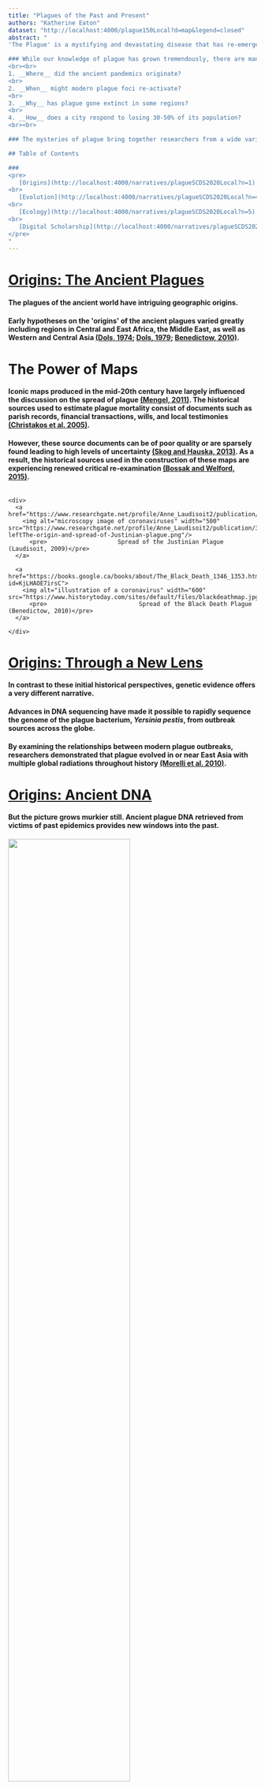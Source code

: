 ```yaml
---
title: "Plagues of the Past and Present"
authors: "Katherine Eaton"
dataset: "http://localhost:4000/plague150Local?d=map&legend=closed"
abstract: "
'The Plague' is a mystifying and devastating disease that has re-emerged multiple times throughout history. From the Plague of Justinian (6th century) to the Madagascar Plague Outbreak (2017), this infectious disease has resulted in exceptional mortality and societal upheaval.

### While our knowledge of plague has grown tremendously, there are many outstanding questions:
<br><br>
1. __Where__ did the ancient pandemics originate?  
<br>
2. __When__ might modern plague foci re-activate?  
<br>
3. __Why__ has plague gone extinct in some regions?
<br>
4. __How__ does a city respond to losing 30-50% of its population?
<br><br>

### The mysteries of plague bring together researchers from a wide variety of disciplines from art history to microbiology. While each field stands to make a unique contribution, there remains a unified fascination over how people are affected and cope with this disease, as well as where, when, and why it suddenly appears...

## Table of Contents

###
<pre>
   [Origins](http://localhost:4000/narratives/plagueSCDS2020Local?n=1)
<br>
   [Evolution](http://localhost:4000/narratives/plagueSCDS2020Local?n=4)  
<br>
   [Ecology](http://localhost:4000/narratives/plagueSCDS2020Local?n=5)  
<br>
   [Digital Scholarship](http://localhost:4000/narratives/plagueSCDS2020Local?n=7)
</pre>
"
---
```



<!----------------------------------------------------------------------------->
<!--                     1 : LS : Origins Ancient Plague                     -->
<!----------------------------------------------------------------------------->
# [Origins: The Ancient Plagues](http://localhost:4000/plague150Local?d=map)
#### The plagues of the ancient world have intriguing geographic origins.

#### Early hypotheses on the 'origins' of the ancient plagues varied greatly including regions in Central and East Africa, the Middle East, as well as Western and Central Asia [(Dols, 1974](https://www.jstor.org/stable/600071); [Dols, 1979](https://www.jstor.org/stable/3631953); [Benedictow, 2010)](https://books.google.ca/books/about/The_Black_Death_1346_1353.html?id=KjLHAOE7irsC).<br>

# The Power of Maps

#### Iconic maps produced in the mid-20th century have largely influenced the discussion on the spread of plague [(Mengel, 2011)](https://academic.oup.com/past/article-abstract/211/1/3/1381253). The historical sources used to estimate plague mortality consist of documents such as parish records, financial transactions, wills, and local testimonies [(Christakos et al. 2005)](https://www.springer.com/gp/book/9783540257943).

#### However, these source documents can be of poor quality or are sparsely found leading to high levels of uncertainty [(Skog and Hauska, 2013)](https://onlinelibrary.wiley.com/doi/abs/10.1111/j.1467-9671.2012.01369.x). As a result, the historical sources used in the construction of these maps are experiencing renewed critical re-examination  [(Bossak and Welford, 2015)](https://www.taylorfrancis.com/books/e/9781315610252/chapters/10.4324%2F9781315610252-12).


<!----------------------------------------------------------------------------->
<!--                     1 : RS : Origins Maps                               -->
<!----------------------------------------------------------------------------->
```auspiceMainDisplayMarkdown

<div>
  <a href="https://www.researchgate.net/profile/Anne_Laudisoit2/publication/315837122">
    <img alt="microscopy image of coronaviruses" width="500" src="https://www.researchgate.net/profile/Anne_Laudisoit2/publication/315837122/figure/fig1/AS:652961457897473@1532689551350/a-leftThe-origin-and-spread-of-Justinian-plague.png"/>
      <pre>                    Spread of the Justinian Plague (Laudisoit, 2009)</pre>
  </a>

  <a href="https://books.google.ca/books/about/The_Black_Death_1346_1353.html?id=KjLHAOE7irsC">
    <img alt="illustration of a coronavirus" width="600" src="https://www.historytoday.com/sites/default/files/blackdeathmap.jpg"/>
      <pre>                          Spread of the Black Death Plague (Benedictow, 2010)</pre>
  </a>

</div>

```


<!----------------------------------------------------------------------------->
<!--                     2 : LS : Origins New Lens                           -->
<!----------------------------------------------------------------------------->
# [Origins: Through a New Lens](http://localhost:4000/plague150Local?d=map&animate=1400-01-01,2017-01-01,0,1,30000)
#### In contrast to these initial historical perspectives, genetic evidence offers a very different narrative.

#### Advances in DNA sequencing have made it possible to rapidly sequence the genome of the plague bacterium, *Yersinia pestis*, from outbreak sources across the globe.

#### By examining the relationships between modern plague outbreaks, researchers demonstrated that plague evolved in or near East Asia with multiple global radiations throughout history [(Morelli et al. 2010)](https://www.nature.com/articles/ng.705).


<!----------------------------------------------------------------------------->
<!--                     3 : LS : Origins Ancient DNA                        -->
<!----------------------------------------------------------------------------->
# [Origins: Ancient DNA](http://localhost:4000/plague150Local?d=map&country=sweden)
#### But the picture grows murkier still. Ancient plague DNA retrieved from victims of past epidemics provides new windows into the past.
<a href="https://www.history.com/news/is-the-black-death-the-ancestor-of-all-modern-plagues">
  <img src="https://www.history.com/.image/c_limit%2Ccs_srgb%2Cq_auto:good%2Cw_686/MTU3ODc4NTk4NjgzOTI4Mjg3/image-placeholder-title.webp" width="70%">
        <pre>     London's East Smithfield "plague pits", 1348-1349.</pre>
</a>

#### A recent study identified the plague bacterium in skeletal remains from Sweden 4,900 years ago [(Rascovan et al. 2019)](https://doi.org/10.1016/j.cell.2018.11.005). This finding yet again prompts alternative hypotheses concerning the spread of plague across Eurasia. The case is anything but closed.
<a href="https://doi.org/10.1016/j.cell.2018.11.005">
  <img src="https://raw.githubusercontent.com/ktmeaton/plague-phylogeography/master/narratives/images/neolithic-map-1.png" width="80%">
        <pre>   The Spread of Neolithic Plague (Rascovan et al. 2019) </pre>
</a>


<!----------------------------------------------------------------------------->
<!--                     4 : LS : Evolution Time Vortex                      -->
<!----------------------------------------------------------------------------->
# [Evolution: A Time Vortex](http://localhost:4000/plague150Local?d=tree&l=clock&m=time)
#### To critique the previous maps on the spread of plague, it is important to consider several statistical problems.

#### To model the past using genetic data, we make and test theories about how evolution proceeds over time.

#### Unfortunately, plague does not follow the rules of a **"molecular clock"**, where evolution should occur at a constant rate. Under this model, a 'younger' strain (ex. collected in 2000) should have more mutations than an 'older' strain (ex. collected in 1950).

#### Instead, there are dramatic fluctuations where the bacterium may "speed up" or "slow down" it's pace and mode of evolution [(Cui et al. 2013)](https://www.pnas.org/content/110/2/577.long).

# Regression

#### The visual to the right compares time on the X-axis (the date) with the mutations that have occurred on the Y-axis (divergence). The dots represent plague samples, and ideally they should fall close to the dark black line.

#### The bubbles above the black line have **more** mutations than expected, and those below the black line have **fewer** mutations than expected.

#### How can we a reconstruct geographic spread over time, with evidence that behaves so chaotically?


<!----------------------------------------------------------------------------->
<!--                     5 : LS : Ecology Picky                              -->
<!----------------------------------------------------------------------------->
# [Ecology: Plague's Not Picky](http://localhost:4000/plague150Local?d=tree&c=host&legend=open)
#### The solution could be in understanding **why** this disease does not evolve in a "clock-like" manner. And a clue may lie in considering the ecology of plague.

#### Although plague is primarily a disease of rodents, virtually all mammals are capable of becoming infected when exposed [(Gage and Kosoy, 2006)](http://reviverestore.org/wp-content/uploads/2015/02/Gage-and-Kosoy_USGS-Blk-footed-ferret-symp_2006-copy.pdf). The movement of plague between novel hosts and environments may be a key factor in explaining why the rate of evolution changes so suddenly.

#### The accompanying visual is a **phylogenetic tree**, where the bubbles again represent plague samples and the connecting lines show their degree of relatedness. The color indicates what mammalian host or flea vector the bacteria was isolated from.

#### No obvious patterns emerge as the colors appear 'randomly' distributed. But perhaps the [rodent subfamily Arvicolinae](http://localhost:4000/plague150Local?c=host&d=tree&f_host=Microtus,Neodon,Lasiopodomys) is tentatively associated with extra-long branch lengths (ie. rapid evolution).

#### New perspectives on exploratory data analysis that are ecologically-grounded have great potential to yield greater insight.


<!----------------------------------------------------------------------------->
<!--                     6 : LS : Ecology Human                              -->
<!----------------------------------------------------------------------------->
# [Ecology: Human Spillover](http://localhost:4000/plague150Local?c=host&d=tree,map&f_host=Homo&legend=closed)
#### This ecological fluidity to adapt to different hosts has had devastating consequences for human populations.

#### 'Spillover' events, where plague crosses over environmental and species boundaries, has led to human outbreaks all across the globe ([Plowright et al. 2017)](https://www.nature.com/articles/nrmicro.2017.45).

#### There is not just a single strain of plague responsible for human infections. Instead, plague strains from many different lineages throughout the evolutionary tree have been linked to epidemics.

#### However, certain lineages of plague seem to be more 'successful' than others, leading to global pandemics and extensive mortality.

#### The question of **why** these particular bacteria vary in their virulence potential continues to be a question of paramount importance.


<!----------------------------------------------------------------------------->
<!--                     7 : LS : Digital Scholarship                        -->
<!----------------------------------------------------------------------------->
# [Digital Scholarship](http://localhost:4000/plague150Local?d=map)
#### The data in this exhibit all derive from publicly accessible projects available through the [National Centre for Biotechnology Information](https://www.ncbi.nlm.nih.gov/).

#### This exhibit only captures a very small fraction (150 samples) of the available plague datasets that could be harnessed for analysis (1500+ and growing).

#### Method documentation for the project can be found at [Read the Docs](https://plague-phylogeography.readthedocs.io/en/latest/).

#### The underlying code is open-access via a [GitHub Repository](https://github.com/ktmeaton/plague-phylogeography) and is continually developed for reproducibility.

#### Future work will focus on expanding scope, both geographically and temporally, and integrating new theoretical perspectives to shed further light on the mysteries of **where**, **when**, and **how** plague spreads across the globe.


<!----------------------------------------------------------------------------->
<!--                     8 : LS : References                                 -->
<!----------------------------------------------------------------------------->
# [References](http://localhost:4000/plague150Local?d=tree,map&legend=closed)
Bossak, B. H. & Welford, M. R. (2015). [Spatio-Temporal Characteristics of the Medieval Black Death](https://www.taylorfrancis.com/books/e/9781315610252/chapters/10.4324%2F9781315610252-12). In E. Delmelle, A. Páez, & P. Kanaroglou (Eds.), Spatial Analysis in Health Geography. Surrey, England: Ashgate Publishing Limited.
<br><br>
Christakos, G., Olea, R. A., Serre, M. A., Yu, H.-L., & Wang, L.-L. (2005). [Interdisciplinary Public Health Reasoning and Epidemic Modelling: The Case of the Black Death](https://www.springer.com/gp/book/9783540257943). Springer-Verlag Berlin Heidelberg.
<br><br>
Cui, Y., Yu, C., Yan, Y., Li, D., Li, Y., Jombart, T., . . . Yang, R. (2013). [Historical variations in
mutation rate in an epidemic pathogen, *Yersinia pestis*](https://www.pnas.org/content/110/2/577.long). *PNAS*, 110 (2), 577–582.
<br><br>
Dols, M. (1974). [Plague in early Islamic history](https://www.jstor.org/stable/600071). *Journal of the American Oriental Society*, 94(3), 371-383.
<br><br>
Dols, M. (1979). [The Second Plague Pandemic and its recurrences in the Middle East: 1347-1894](https://www.jstor.org/stable/3631953). *Journal of the Economic and Social History of the Orient*, 22(2), 162-189.
<br><br>
Gage, K. & Kosoy, M. (2006). [Recent trends in plague ecology](http://reviverestore.org/wp-content/uploads/2015/02/Gage-and-Kosoy_USGS-Blk-footed-ferret-symp_2006-copy.pdf). *USG Survey*, 213–231.
<br><br>
Plowright, R. K., Parrish, C. R., McCallum, H., Hudson, P. J., Ko, A. I., Graham, A. L., & Lloyd-Smith, J. O. (2017). [Pathways to zoonotic spillover](https://doi.org/10.1038/nrmicro.2017.45). *Nature Reviews Microbiology*, 15(8), 502–510.
<br><br>
Skog, L. & Hauska, H. (2013). [Spatial modeling of the Black Death in Sweden](https://onlinelibrary.wiley.com/doi/abs/10.1111/j.1467-9671.2012.01369.x). *Transactions in GIS*, 17 (4), 589–611.
<br><br>
Laudisoit, A. (2009). [Diversity, ecology and status of potential hosts and vectors of the plague bacillus *Yersinia pestis*](https://doi.org/10.13140/RG.2.2.25362.25281). Contribution to Plague Epidemiology in an Endemic Plague Focus: The Lushoto District (Tanzania).
<br><br>
Mengel, D. C. (2011). [A plague on Bohemia? Mapping the Black Death](https://doi.org/10.1093/pastj/gtq069). *Past & Present*, 211(1), 3–34.
<br><br>
Morelli, G., Song, Y., Mazzoni, C. J., Eppinger, M., Roumagnac, P., Wagner, D. M., . . . Achtman, M. (2010). [*Yersinia pestis* genome sequencing identifies patterns of global phylogenetic diversity](https://www.nature.com/articles/ng.705). *Nature Genetics*, 42, 1140–1143.

